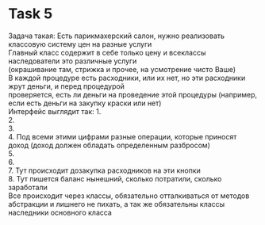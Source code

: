 # Task 5

<p> 
Задача такая: Есть парикмахерский салон, нужно реализовать классовую систему цен на разные услуги</br>
Главный класс содержит в себе только цену и всеклассы наследователи это различные услуги</br>
(окрашивание там, стрижка и прочее, на усмотрение чисто Ваше)</br>
В каждой процедуре есть расходники, или их нет, но эти расходники жрут деньги, и перед процедурой </br> проверяется, есть ли деньги на проведение этой процедуры (например, если есть деньги на закупку краски или нет)
</br>Интерфейс выглядит так:
1.</br>
2.</br>
3.</br>
4. Под всеми этими цифрами разные операции, которые приносят доход (доход должен обладать определенным разбросом)</br>
5.</br>
6.</br>
7. Тут происходит дозакупка расходников на эти кнопки</br>
8. Тут пишется баланс нынешний, сколько потратили, сколько заработали</br>
Все происходит через классы, обязательно отталкиваться от методов абстракции и лишнего не пихать, а так же обязательны классы наследники основного класса
</p>